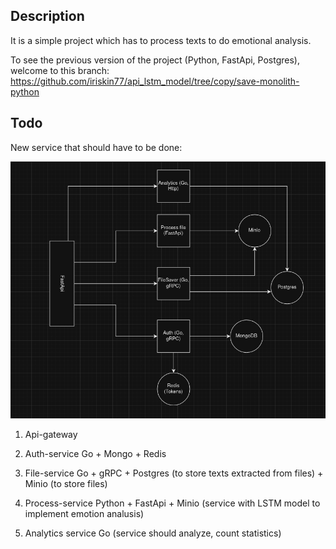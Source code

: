 ## Description

It is a simple project which has to process texts to do emotional analysis.

To see the previous version of the project (Python, FastApi, Postgres),
welcome to this branch: https://github.com/iriskin77/api_lstm_model/tree/copy/save-monolith-python

## Todo

New service that should have to be done:

![Рис. 2](/images/services.png)

1) Api-gateway

2) Auth-service Go + Mongo + Redis

3) File-service Go + gRPC + Postgres (to store texts extracted from files) + Minio (to store files)

4) Process-service Python + FastApi + Minio (service with LSTM model to implement emotion analusis)

5) Analytics service Go (service should analyze, count statistics)